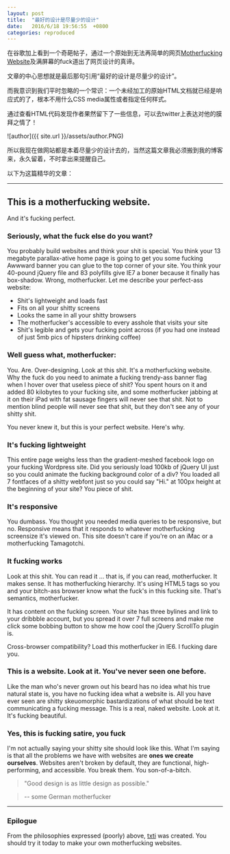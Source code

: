 ```yaml
---
layout: post
title:  "最好的设计是尽量少的设计"
date:   2016/6/18 19:56:55  +0800
categories: reproduced
---
```


在谷歌加上看到一个奇葩帖子，通过一个原始到无法再简单的网页[Motherfucking Website](http://motherfuckingwebsite.com/)及满屏幕的fuck道出了网页设计的真谛。

文章的中心思想就是最后那句引用“最好的设计是尽量少的设计”。

而我意识到我们平时忽略的一个常识：一个未经加工的原始HTML文档就已经是响应式的了，根本不用什么CSS media属性或者指定任何样式。

通过查看HTML代码发现作者果然留下了一些信息，可以去twitter上表达对他的膜拜之情了！

![author]({{ site.url }}/assets/author.PNG)

所以我现在做网站都是本着尽量少的设计去的，当然这篇文章我必须搬到我的博客来，永久留着，不时拿出来提醒自己。

以下为这篇精华的文章：

---

## This is a motherfucking website. ##

And it's fucking perfect.

### Seriously, what the fuck else do you want? ###

You probably build websites and think your shit is special. You think your 13 megabyte parallax-ative home page is going to get you some fucking Awwward banner you can glue to the top corner of your site. You think your 40-pound jQuery file and 83 polyfills give IE7 a boner because it finally has box-shadow. Wrong, motherfucker. Let me describe your perfect-ass website:

- Shit's lightweight and loads fast
- Fits on all your shitty screens
- Looks the same in all your shitty browsers
- The motherfucker's accessible to every asshole that visits your site
- Shit's legible and gets your fucking point across (if you had one instead of just 5mb pics of hipsters drinking coffee)

### Well guess what, motherfucker: ###

You. Are. Over-designing. Look at this shit. It's a motherfucking website. Why the fuck do you need to animate a fucking trendy-ass banner flag when I hover over that useless piece of shit? You spent hours on it and added 80 kilobytes to your fucking site, and some motherfucker jabbing at it on their iPad with fat sausage fingers will never see that shit. Not to mention blind people will never see that shit, but they don't see any of your shitty shit.

You never knew it, but this is your perfect website. Here's why.

### It's fucking lightweight ###

This entire page weighs less than the gradient-meshed facebook logo on your fucking Wordpress site. Did you seriously load 100kb of jQuery UI just so you could animate the fucking background color of a div? You loaded all 7 fontfaces of a shitty webfont just so you could say "Hi." at 100px height at the beginning of your site? You piece of shit.

### It's responsive ###

You dumbass. You thought you needed media queries to be responsive, but no. Responsive means that it responds to whatever motherfucking screensize it's viewed on. This site doesn't care if you're on an iMac or a motherfucking Tamagotchi.

### It fucking works ###

Look at this shit. You can read it ... that is, if you can read, motherfucker. It makes sense. It has motherfucking hierarchy. It's using HTML5 tags so you and your bitch-ass browser know what the fuck's in this fucking site. That's semantics, motherfucker.

It has content on the fucking screen. Your site has three bylines and link to your dribbble account, but you spread it over 7 full screens and make me click some bobbing button to show me how cool the jQuery ScrollTo plugin is.

Cross-browser compatibility? Load this motherfucker in IE6. I fucking dare you.

### This is a website. Look at it.  You've never seen one before. ###

Like the man who's never grown out his beard has no idea what his true natural state is, you have no fucking idea what a website is. All you have ever seen are shitty skeuomorphic bastardizations of what should be text communicating a fucking message. This is a real, naked website. Look at it. It's fucking beautiful.


### Yes, this is fucking satire, you fuck ###

I'm not actually saying your shitty site should look like this. What I'm saying is that all the problems we have with websites are **ones we create ourselves**. Websites aren't broken by default, they are functional, high-performing, and accessible. You break them. You son-of-a-bitch.

> "Good design is as little design as possible."

> -- some German motherfucker


---

### Epilogue ###

From the philosophies expressed (poorly) above, [txti](http://txti.es) was created. You should try it today to make your own motherfucking websites.